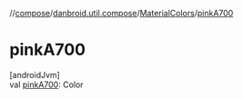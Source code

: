 //[compose](../../../index.md)/[danbroid.util.compose](../index.md)/[MaterialColors](index.md)/[pinkA700](pink-a700.md)

# pinkA700

[androidJvm]\
val [pinkA700](pink-a700.md): Color
